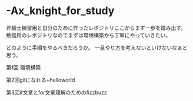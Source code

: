 # -Ax_knight_for_study
斧騎士練習用と自分のために作ったレポジトリここからまず一歩を踏み出す。
勉強用のレポジトリなのでまずは環境構築から丁寧にやっていきたい。


どのように手順をやるべきだろうか。
一旦やり方を考えないといけないなぁと思う。


第1回 環境構築

第2回gitになれる+helloworld

第3回if文章とfor文章理解のためのfizzbuzz

